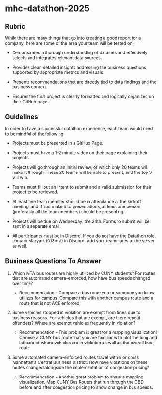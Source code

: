 # mhc-datathon-2025

## Rubric

While there are many things that go into creating a good report for a company, here are some of the area your team will be tested on:

- Demonstrates a thorough understanding of datasets and effectively selects and integrates relevant data sources.

- Provides clear, detailed insights addressing the business questions, supported by appropriate metrics and visuals.

- Presents recommendations that are directly tied to data findings and the business context.

- Ensures the final project is clearly formatted and logically organized on their GitHub page.

## Guidelines

In order to have a successful datathon experience, each team would need to be mindful of the following:

- Projects must be presented in a GitHub Page.

- Projects must have a 1-2 minute video on their page explaining their projects.

- Projects will go through an initial review, of which only 20 teams will make it through. These 20 teams will be able to present, and the top 3 will win.

- Teams must fill out an intent to submit and a valid submission for their project to be reviewed.

- At least one team member should be in attendance at the kickoff meeting, and if you make it to presentations, at least one person (preferably all the team members) should be presenting.

- Projects will be due on Wednesday, the 24th. Forms to submit will be sent in a separate email.

- All participants must be in Discord. If you do not have the Datathon role, contact Maryam (013msi) in Discord. Add your teammates to the server as well.

## Business Questions To Answer

1. Which MTA bus routes are highly utilized by CUNY students? For routes that are automated camera-enforced, how have bus speeds changed over time?

   - Recommendation - Compare a bus route you or someone you know utilizes for campus. Compare this with another campus route and a route that is not ACE enforced.

2. Some vehicles stopped in violation are exempt from fines due to business reasons. For vehicles that are exempt, are there repeat offenders? Where are exempt vehicles frequently in violation?

   - Recommendation - This problem is great for a mapping visualization! Choose a CUNY bus route that you are familiar with plot the long and latitude of where vehicles are in violation as well as the overall bus route.

3. Some automated camera-enforced routes travel within or cross Manhattan’s Central Business District. How have violations on these routes changed alongside the implementation of congestion pricing?

   - Recommendation - Another great problem to share a mapping visualization. Map CUNY Bus Routes that run through the CBD before and after congestion pricing to show change in bus speeds.